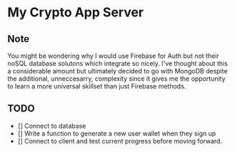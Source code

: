 # My Crypto App Server

## Note 

You might be wondering why I would use Firebase for Auth but not their noSQL database solutons which integrate so nicely. I've thought about this a considerable amount but ultimately decided to go with MongoDB despite the additional, unneccesarry, complexity since it gives me the opportunity to learn a more universal skillset than just Firebase methods. 

## TODO

- [] Connect to database
- [] Write a function to generate a new user wallet when they sign up
- [] Connect to client and test current progress before moving forward. 